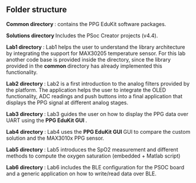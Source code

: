 ## Folder structure

<b> Common directory </b>: contains the PPG EduKit software packages. 

<b> Solutions directory </b> Includes the PSoc Creator projects (v4.4).

<b> Lab1 directory </b>: Lab1 helps the user to understand the library architecture by integrating the support for MAX30205 temperature sensor. 
For this lab another code base is provided inside the directory, since the library provided in the <b> common </b> directory has already implemented this functionality.

<b> Lab2 directory </b>: Lab2 is a first introduction to the analog filters provided by the platform. The application helps the user to integrate the OLED functionality, 
ADC readings and push buttons into a final application that displays the PPG signal at different analog stages.

<b> Lab3 directory </b>: Lab3 guides the user on how to display the PPG data over UART using the <b> PPG EduKit GUI </b>.

<b> Lab4 directory </b>: Lab4 uses the <b> PPG EduKit GUI </b> GUI to compare the custom solution and the MAX3010x PPG sensor. 

<b> Lab5 directory </b>: Lab5 introduces the SpO2 measurement and different methods to compute the oxygen saturation (embedded + Matlab script)

<b> Lab6 directory </b>: Lab6 includes the BLE configuration for the PSOC board and a generic application on how to write/read data over BLE.
